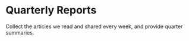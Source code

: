 # Quarterly Reports

Collect the articles we read and shared every week, and provide quarter summaries.
